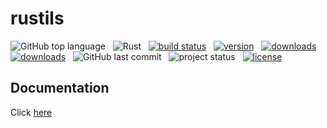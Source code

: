# rustils
![GitHub top language](https://img.shields.io/github/languages/top/norabx/rustils)
&nbsp;
![Rust](https://github.com/NorabX/rustils/workflows/Rust/badge.svg?branch=master)
&nbsp;
[![build status](https://travis-ci.org/NorabX/rustils.svg?branch=master)](https://travis-ci.org/NorabX/rustils)
&nbsp;
[![version](https://img.shields.io/crates/v/rustils.svg)](https://crates.io/crates/rustils)
&nbsp;
[![downloads](https://img.shields.io/crates/d/rustils.svg)](https://crates.io/crates/rustils)
&nbsp;
[![downloads](https://img.shields.io/crates/dv/rustils.svg)](https://crates.io/crates/rustils)
&nbsp;
![GitHub last commit](https://img.shields.io/github/last-commit/norabx/rustils)
&nbsp;
![project status](https://img.shields.io/badge/status-beta-orange.svg)
&nbsp;
[![license](https://img.shields.io/crates/l/rustils.svg)](https://github.com/NorabX/rustils/blob/master/LICENSE.md)
&nbsp;
## Documentation
Click [here](https://docs.rs/rustils/)
